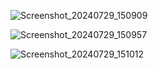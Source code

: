 ![Screenshot_20240729_150909](https://github.com/user-attachments/assets/037ca806-a5ac-438c-b90a-465741e39f03)

![Screenshot_20240729_150957](https://github.com/user-attachments/assets/25666883-ffa2-486a-90c1-830d26f09012)

![Screenshot_20240729_151012](https://github.com/user-attachments/assets/faacfc7c-0305-46ae-9b63-bf6e409910a5)
